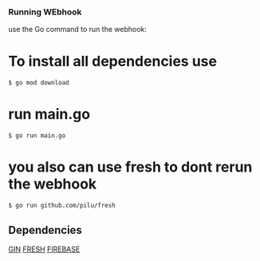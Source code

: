 
### Running WEbhook
use the Go command to run the webhook:

# To install all dependencies use 
```
$ go mod download
```
# run main.go
```
$ go run main.go
```
# you also can use fresh to dont rerun the webhook
```
$ go run github.com/pilu/fresh
```

## Dependencies


[GIN](https://github.com/gin-gonic/gin)
[FRESH](https://github.com/gravityblast/fresh)
[FIREBASE](https://github.com/firebase/firebase-admin-go) 
